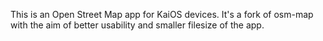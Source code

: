 This is an Open Street Map app for KaiOS devices. It's a fork of osm-map with the aim of better usability and smaller filesize of the app.
